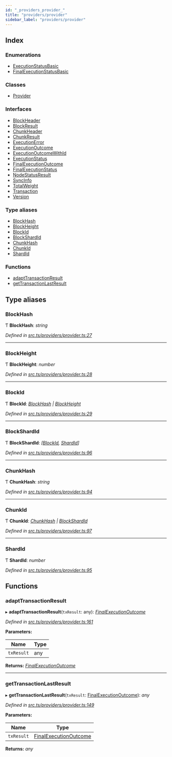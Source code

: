 ```yaml
---
id: "_providers_provider_"
title: "providers/provider"
sidebar_label: "providers/provider"
---
```


## Index

### Enumerations

* [ExecutionStatusBasic](../enums/_providers_provider_.executionstatusbasic.md)
* [FinalExecutionStatusBasic](../enums/_providers_provider_.finalexecutionstatusbasic.md)

### Classes

* [Provider](../classes/_providers_provider_.provider.md)

### Interfaces

* [BlockHeader](../interfaces/_providers_provider_.blockheader.md)
* [BlockResult](../interfaces/_providers_provider_.blockresult.md)
* [ChunkHeader](../interfaces/_providers_provider_.chunkheader.md)
* [ChunkResult](../interfaces/_providers_provider_.chunkresult.md)
* [ExecutionError](../interfaces/_providers_provider_.executionerror.md)
* [ExecutionOutcome](../interfaces/_providers_provider_.executionoutcome.md)
* [ExecutionOutcomeWithId](../interfaces/_providers_provider_.executionoutcomewithid.md)
* [ExecutionStatus](../interfaces/_providers_provider_.executionstatus.md)
* [FinalExecutionOutcome](../interfaces/_providers_provider_.finalexecutionoutcome.md)
* [FinalExecutionStatus](../interfaces/_providers_provider_.finalexecutionstatus.md)
* [NodeStatusResult](../interfaces/_providers_provider_.nodestatusresult.md)
* [SyncInfo](../interfaces/_providers_provider_.syncinfo.md)
* [TotalWeight](../interfaces/_providers_provider_.totalweight.md)
* [Transaction](../interfaces/_providers_provider_.transaction.md)
* [Version](../interfaces/_providers_provider_.version.md)

### Type aliases

* [BlockHash](_providers_provider_.md#blockhash)
* [BlockHeight](_providers_provider_.md#blockheight)
* [BlockId](_providers_provider_.md#blockid)
* [BlockShardId](_providers_provider_.md#blockshardid)
* [ChunkHash](_providers_provider_.md#chunkhash)
* [ChunkId](_providers_provider_.md#chunkid)
* [ShardId](_providers_provider_.md#shardid)

### Functions

* [adaptTransactionResult](_providers_provider_.md#adapttransactionresult)
* [getTransactionLastResult](_providers_provider_.md#gettransactionlastresult)

## Type aliases

###  BlockHash

Ƭ **BlockHash**: *string*

*Defined in [src.ts/providers/provider.ts:27](https://github.com/nearprotocol/nearlib/blob/de49029/src.ts/providers/provider.ts#L27)*

___

###  BlockHeight

Ƭ **BlockHeight**: *number*

*Defined in [src.ts/providers/provider.ts:28](https://github.com/nearprotocol/nearlib/blob/de49029/src.ts/providers/provider.ts#L28)*

___

###  BlockId

Ƭ **BlockId**: *[BlockHash](_providers_provider_.md#blockhash) | [BlockHeight](_providers_provider_.md#blockheight)*

*Defined in [src.ts/providers/provider.ts:29](https://github.com/nearprotocol/nearlib/blob/de49029/src.ts/providers/provider.ts#L29)*

___

###  BlockShardId

Ƭ **BlockShardId**: *[[BlockId](_providers_provider_.md#blockid), [ShardId](_providers_provider_.md#shardid)]*

*Defined in [src.ts/providers/provider.ts:96](https://github.com/nearprotocol/nearlib/blob/de49029/src.ts/providers/provider.ts#L96)*

___

###  ChunkHash

Ƭ **ChunkHash**: *string*

*Defined in [src.ts/providers/provider.ts:94](https://github.com/nearprotocol/nearlib/blob/de49029/src.ts/providers/provider.ts#L94)*

___

###  ChunkId

Ƭ **ChunkId**: *[ChunkHash](_providers_provider_.md#chunkhash) | [BlockShardId](_providers_provider_.md#blockshardid)*

*Defined in [src.ts/providers/provider.ts:97](https://github.com/nearprotocol/nearlib/blob/de49029/src.ts/providers/provider.ts#L97)*

___

###  ShardId

Ƭ **ShardId**: *number*

*Defined in [src.ts/providers/provider.ts:95](https://github.com/nearprotocol/nearlib/blob/de49029/src.ts/providers/provider.ts#L95)*

## Functions

###  adaptTransactionResult

▸ **adaptTransactionResult**(`txResult`: any): *[FinalExecutionOutcome](../interfaces/_providers_provider_.finalexecutionoutcome.md)*

*Defined in [src.ts/providers/provider.ts:161](https://github.com/nearprotocol/nearlib/blob/de49029/src.ts/providers/provider.ts#L161)*

**Parameters:**

Name | Type |
------ | ------ |
`txResult` | any |

**Returns:** *[FinalExecutionOutcome](../interfaces/_providers_provider_.finalexecutionoutcome.md)*

___

###  getTransactionLastResult

▸ **getTransactionLastResult**(`txResult`: [FinalExecutionOutcome](../interfaces/_providers_provider_.finalexecutionoutcome.md)): *any*

*Defined in [src.ts/providers/provider.ts:149](https://github.com/nearprotocol/nearlib/blob/de49029/src.ts/providers/provider.ts#L149)*

**Parameters:**

Name | Type |
------ | ------ |
`txResult` | [FinalExecutionOutcome](../interfaces/_providers_provider_.finalexecutionoutcome.md) |

**Returns:** *any*
